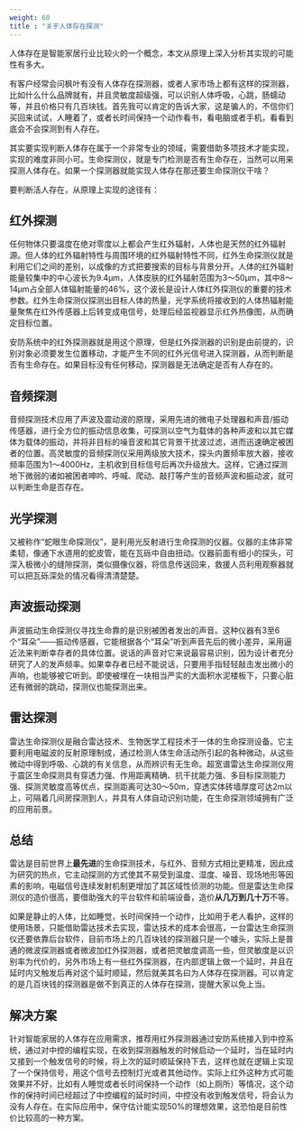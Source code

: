 ```yaml
---
weight: 60
title : "关于人体存在探测"
---
```


人体存在是智能家居行业比较火的一个概念，本文从原理上深入分析其实现的可能性有多大。

有客户经常会问枫叶有没有人体存在探测器，或者人家市场上都有这样的探测器，比如什么什么品牌就有，并且灵敏度超级强，可以识别人体呼吸，心跳，肠蠕动等，并且价格只有几百块钱。首先我可以肯定的告诉大家，这是骗人的，不信你们买回来试试，人睡着了，或者长时间保持一个动作看书，看电脑或者手机，看看到底会不会探测到有人存在。

其实要实现判断人体存在属于一个非常专业的领域，需要借助多项技术才能实现，实现的难度非同小可。生命探测仪，就是专门检测是否有生命存在，当然可以用来探测人体存在。如果一个探测器就能实现人体存在那还要生命探测仪干啥？

要判断活人存在，从原理上实现的途径有：

## 红外探测

任何物体只要温度在绝对零度以上都会产生红外辐射，人体也是天然的红外辐射源。但人体的红外辐射特性与周围环境的红外辐射特性不同，红外生命探测仪就是利用它们之间的差别，以成像的方式把要搜索的目标与背景分开。人体的红外辐射能量较集中的中心波长为9.4μm，人体皮肤的红外辐射范围为3～50μm，其中8～14μm占全部人体辐射能量的46%，这个波长是设计人体红外探测仪的重要的技术参数。红外生命探测仪探测出目标人体的热量，光学系统将接收到的人体热辐射能量聚焦在红外传感器上后转变成电信号，处理后经监视器显示红外热像图，从而确定目标位置。

安防系统中的红外探测器就是用这个原理，但是红外探测器的识别是由前提的，识别对象必须要发生位置移动，才能产生不同的红外光信号进入探测器，从而判断是否有生命存在。如果目标没有任何移动，探测器是无法确定是否有人存在的。

## 音频探测

音频探测技术应用了声波及震动波的原理，采用先进的微电子处理器和声音/振动传感器，进行全方位的振动信息收集，可探测以空气为载体的各种声波和以其它媒体为载体的振动，并将非目标的噪音波和其它背景干扰波过滤，进而迅速确定被困者的位置。高灵敏度的音频探测仪采用两级放大技术，探头内置频率放大器，接收频率范围为1～4000Hz，主机收到目标信号后再次升级放大。这样，它通过探测地下微弱的诸如被困者呻吟、呼喊、爬动、敲打等产生的音频声波和振动波，就可以判断生命是否存在。

## 光学探测

又被称作“蛇眼生命探测仪”，是利用光反射进行生命探测的仪器。仪器的主体非常柔韧，像通下水道用的蛇皮管，能在瓦砾中自由扭动。仪器前面有细小的探头，可深入极微小的缝隙探测，类似摄像仪器，将信息传送回来，救援人员利用观察器就可以把瓦砾深处的情况看得清清楚楚。

## 声波振动探测

声波振动生命探测仪寻找生命靠的是识别被困者发出的声音。这种仪器有3至6个“耳朵”——振动传感器，它能根据各个“耳朵”听到声音先后的微小差异，采用逼近法来判断幸存者的具体位置。说话的声音对它来说最容易识别，因为设计者充分研究了人的发声频率。如果幸存者已经不能说话，只要用手指轻轻敲击发出微小的声响，也能够被它听到。即使被埋在一块相当严实的大面积水泥楼板下，只要心脏还有微弱的跳动，探测仪也能探测出来。

## 雷达探测

雷达生命探测仪是融合雷达技术、生物医学工程技术于一体的生命探测设备。它主要利用电磁波的反射原理制成，通过检测人体生命活动所引起的各种微动，从这些微动中得到呼吸、心跳的有关信息，从而辨识有无生命。超宽谱雷达生命探测仪用于震区生命探测具有穿透力强、作用距离精确、抗干扰能力强、多目标探测能力强、探测灵敏度高等优点，探测距离可达30～50m，穿透实体砖墙厚度可达2m以上，可隔着几间房探测到人，并具有人体自动识别功能，在生命探测领域拥有广泛的应用前景。

## 总结

雷达是目前世界上**最先进**的生命探测技术，与红外、音频方式相比更精准，因此成为研究的热点，它主动探测的方式使其不易受到温度、湿度、噪音、现场地形等因素的影响，电磁信号连续发射机制更增加了其区域性侦测的功能。但是雷达生命探测仪的造价很高，要借助强大的平台软件和前端设备，造价**从几万到几十万**不等。

如果是静止的人体，比如睡觉，长时间保持一个动作，比如用于老人看护，这样的使用场景，只能借助雷达技术去实现，雷达技术的成本会很高，一台雷达生命探测仪还要依靠后台软件，目前市场上的几百块钱的探测器只是一个噱头，实际上是普通的微波探测器或者微波加红外探测器，或者把灵敏度调高一些，但灵敏度是以识别率为代价的，另外市场上有一些红外探测器，在内部逻辑上做一个延时，并且在延时内又触发后再对这个延时顺延，然后就美其名曰为人体存在探测器。可以肯定的是几百块钱的探测器是做不到真正的人体存在探测，提醒大家以免上当。

## 解决方案

针对智能家居的人体存在应用需求，推荐用红外探测器通过安防系统接入到中控系统，通过对中控的编程实现，在收到探测器触发的时候启动一个延时，当在延时内又接到一个触发信号的时候，将上次的延时顺延保持下去，这样也就在逻辑上实现了一个保持信号，用这个信号去控制灯光或者其他动作。实际上红外这种方式可能效果并不好，比如有人睡觉或者长时间保持一个动作（如上厕所）等情况，这个动作的保持时间已经超过了中控编程的延时时间，中控没有收到触发信号，将会认为没有人存在。在实际应用中，保守估计能实现50%的理想效果，这恐怕是目前性价比较高的一种方案。